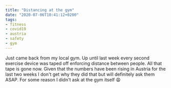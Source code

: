 ```yaml
---
title: "Distancing at the gym"
date: "2020-07-06T10:41:12+0200"
tags:
- fitness
- covid19
- austria
- safety
- gym
---
```


Just came back from my local gym. Up until last week every second exercise device was taped off enforcing distance between people. All that tape is gone now. Given that the numbers have been rising in Austria for the last two weeks I don't get why they did that but will definitely ask them ASAP. For some reason I didn't ask at the gym itself 😩